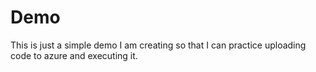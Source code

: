 # Demo

This is just a simple demo I am creating so that I can practice uploading code to azure and executing it. 
